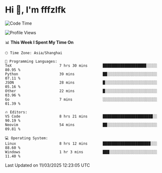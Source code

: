 # Hi 👋, I'm fffzlfk

<!--START_SECTION:waka-->
![Code Time](http://img.shields.io/badge/Code%20Time-1%2C285%20hrs%2052%20mins-blue)

![Profile Views](http://img.shields.io/badge/Profile%20Views-0-blue)

📊 **This Week I Spent My Time On** 

```text
🕑︎ Time Zone: Asia/Shanghai

💬 Programming Languages: 
TeX                      7 hrs 30 mins       ████████████████████░░░░░   80.95 % 
Python                   39 mins             ██░░░░░░░░░░░░░░░░░░░░░░░   07.11 % 
JSON                     28 mins             █░░░░░░░░░░░░░░░░░░░░░░░░   05.16 % 
Other                    22 mins             █░░░░░░░░░░░░░░░░░░░░░░░░   03.96 % 
Go                       7 mins              ░░░░░░░░░░░░░░░░░░░░░░░░░   01.39 % 

🔥 Editors: 
VS Code                  8 hrs 21 mins       ███████████████████████░░   90.19 % 
Neovim                   54 mins             ██░░░░░░░░░░░░░░░░░░░░░░░   09.81 % 

💻 Operating System: 
Linux                    8 hrs 12 mins       ██████████████████████░░░   88.60 % 
Windows                  1 hr 3 mins         ███░░░░░░░░░░░░░░░░░░░░░░   11.40 % 
```


 Last Updated on 11/03/2025 12:23:05 UTC
<!--END_SECTION:waka-->
